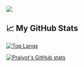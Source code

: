 ![](https://komarev.com/ghpvc/?username=Prajyot-Parab)

## &#x1f4c8; My GitHub Stats

[![Top Langs](https://github-readme-stats.vercel.app/api/top-langs/?username=prajyot-parab&layout=compact&bg_color=30,e96443,904e95&title_color=fff&text_color=fff)](https://github.com/anuraghazra/github-readme-stats)

[![Prajyot's GitHub stats](https://github-readme-stats.vercel.app/api?username=prajyot-parab&bg_color=30,e96443,904e95&title_color=fff&text_color=fff&show_icons=true&hide=stars)](https://github.com/anuraghazra/github-readme-stats)

<!--
[![GitHub Streak](http://github-readme-streak-stats.herokuapp.com?user=prajyot-parab&theme=flag-india&date_format=M%20j%5B%2C%20Y%5D)](https://git.io/streak-stats)
-->

<!--
**Prajyot-Parab/Prajyot-Parab** is a ✨ _special_ ✨ repository because its `README.md` (this file) appears on your GitHub profile.

Here are some ideas to get you started:

- 🔭 I’m currently working on ...
- 🌱 I’m currently learning ...
- 👯 I’m looking to collaborate on ...
- 🤔 I’m looking for help with ...
- 💬 Ask me about ...
- 📫 How to reach me: ...
- 😄 Pronouns: ...
- ⚡ Fun fact: ...
### Hey there <img src="https://raw.githubusercontent.com/MartinHeinz/MartinHeinz/master/wave.gif" width="30px">, I am Prajyot Parab!
![](https://komarev.com/ghpvc/?username=prajyot-parab)
-->
